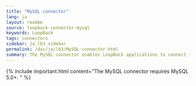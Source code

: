 ```yaml
---
title: "MySQL connector"
lang: ja
layout: readme
source: loopback-connector-mysql
keywords: LoopBack
tags: connectors
sidebar: ja_lb3_sidebar
permalink: /doc/ja/lb3/MySQL-connector.html
summary: The MySQL connector enables LoopBack applications to connect to MySQL  data sources.
---
```

{% include important.html content="The MySQL connector requires MySQL 5.0+.
" %}

